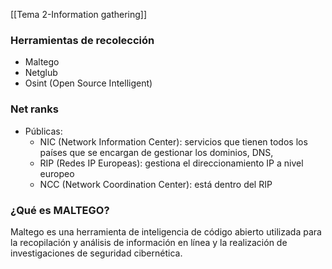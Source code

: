 [[Tema 2-Information gathering]]

### Herramientas de recolección
+ Maltego
+ Netglub
+ Osint (Open Source Intelligent)

### Net ranks
+ Públicas:
	+ NIC (Network Information Center): servicios que tienen todos los países que se encargan de gestionar los dominios, DNS, 
	+ RIP (Redes IP Europeas): gestiona el direccionamiento IP a nivel europeo
	+ NCC (Network Coordination Center): está dentro del RIP

### ¿Qué es MALTEGO?
Maltego es una herramienta de inteligencia de código abierto utilizada para la recopilación y análisis de información en línea y la realización de investigaciones de seguridad cibernética.

